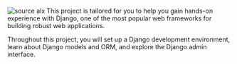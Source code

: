 ![source alx](https://s3.amazonaws.com/alx-intranet.hbtn.io/uploads/medias/2024/7/270c15620319936695ae0b62c935ed64d4aed184.jpg?X-Amz-Algorithm=AWS4-HMAC-SHA256&X-Amz-Credential=AKIARDDGGGOUSBVO6H7D%2F20240811%2Fus-east-1%2Fs3%2Faws4_request&X-Amz-Date=20240811T104321Z&X-Amz-Expires=86400&X-Amz-SignedHeaders=host&X-Amz-Signature=14081ea445eb8b0df935f87ad3c5c5bab917cd7850596e7305127a05850f91ea)
This project is tailored for you to help you gain hands-on experience with Django, one of the most popular web frameworks for building robust web applications. 

Throughout this project, you will set up a Django development environment, learn about Django models and ORM, and explore the Django admin interface.
